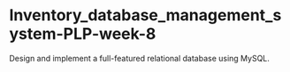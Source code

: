 # Inventory_database_management_system-PLP-week-8
Design and implement a full-featured relational database using MySQL.
